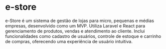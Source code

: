 # e-store
e-Store é um sistema de gestão de lojas para micro, pequenas e médias empresas, desenvolvido como um MVP. Utiliza Laravel e React para gerenciamento de produtos, vendas e atendimento ao cliente. Inclui funcionalidades como cadastro de usuários, controle de estoque e carrinho de compras, oferecendo uma experiência de usuário intuitiva.
